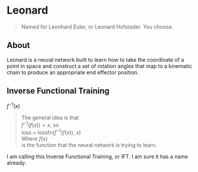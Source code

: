 # Leonard
> Named for Leonhard Euler, or Leonard Hofstader. You choose.
## About
Leonard is a neural network built to learn how to take the coordinate of a point in space and construct a set of rotation angles that map to a kinematic chain to produce an appropriate end effector position.

## Inverse Functional Training
$f^{−1}(x)$

> The general idea is that  
> $f^{−1}(f(x))=x$, so  
> loss = lossfn($f^{-1}(f(x))$, $x$)  
> Where $f(x)$  
> is the function that the neural network is trying to learn.

I am calling this Inverse Functional Training, or IFT. I am sure it has a name already.
